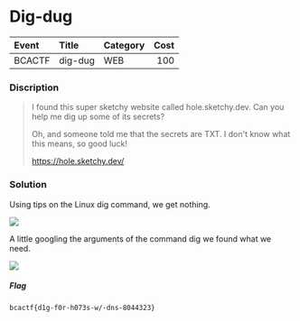 # Dig-dug

| Event | Title | Category | Cost |
|:------|:----------|:---------|-------:|
| BCACTF | dig-dug | WEB | 100 |

### Discription
>I found this super sketchy website called hole.sketchy.dev. Can you help me dig up some of its secrets?
>
>Oh, and someone told me that the secrets are TXT. I don't know what this means, so good luck!
>
>https://hole.sketchy.dev/

### Solution

Using tips on the Linux dig command, we get nothing.

![](https://github.com/Red-Cadets/CTF-writeups/blob/master/BCACTF/WEB/images/3_1.PNG)

A little googling the arguments of the command dig we found what we need.

![](https://github.com/Red-Cadets/CTF-writeups/blob/master/BCACTF/WEB/images/3_2.PNG)

##### Flag

```
bcactf{d1g-f0r-h073s-w/-dns-8044323}
```
